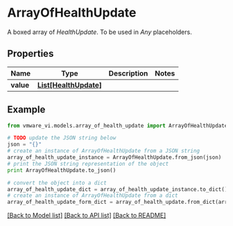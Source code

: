 # ArrayOfHealthUpdate

A boxed array of *HealthUpdate*. To be used in *Any* placeholders. 

## Properties
Name | Type | Description | Notes
------------ | ------------- | ------------- | -------------
**value** | [**List[HealthUpdate]**](HealthUpdate.md) |  | 

## Example

```python
from vmware_vi.models.array_of_health_update import ArrayOfHealthUpdate

# TODO update the JSON string below
json = "{}"
# create an instance of ArrayOfHealthUpdate from a JSON string
array_of_health_update_instance = ArrayOfHealthUpdate.from_json(json)
# print the JSON string representation of the object
print ArrayOfHealthUpdate.to_json()

# convert the object into a dict
array_of_health_update_dict = array_of_health_update_instance.to_dict()
# create an instance of ArrayOfHealthUpdate from a dict
array_of_health_update_form_dict = array_of_health_update.from_dict(array_of_health_update_dict)
```
[[Back to Model list]](../README.md#documentation-for-models) [[Back to API list]](../README.md#documentation-for-api-endpoints) [[Back to README]](../README.md)


